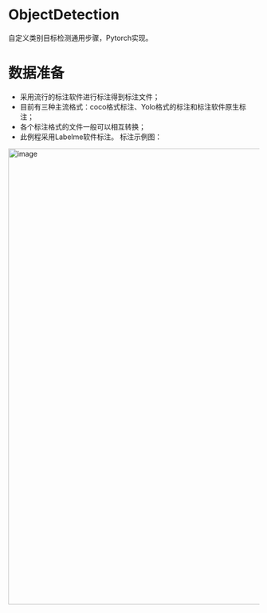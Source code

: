# ObjectDetection
自定义类别目标检测通用步骤，Pytorch实现。

# 数据准备
* 采用流行的标注软件进行标注得到标注文件；
* 目前有三种主流格式：coco格式标注、Yolo格式的标注和标注软件原生标注；
* 各个标注格式的文件一般可以相互转换；
* 此例程采用Labelme软件标注。
标注示例图：
 <img width="913" alt="image" src="https://github.com/user-wu/ObjectDetection/assets/67259115/92f05aed-477e-4d4a-9aa4-2ce486532bc7">
